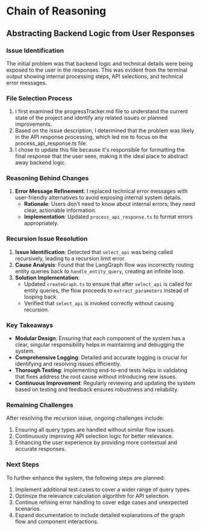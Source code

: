 # Chain of Reasoning

## Abstracting Backend Logic from User Responses

### Issue Identification
The initial problem was that backend logic and technical details were being exposed to the user in the responses. This was evident from the terminal output showing internal processing steps, API selections, and technical error messages.

### File Selection Process
1. I first examined the progressTracker.md file to understand the current state of the project and identify any related issues or planned improvements.
2. Based on the issue description, I determined that the problem was likely in the API response processing, which led me to focus on the process_api_response.ts file.
3. I chose to update this file because it's responsible for formatting the final response that the user sees, making it the ideal place to abstract away backend logic.

### Reasoning Behind Changes
1. **Error Message Refinement**: I replaced technical error messages with user-friendly alternatives to avoid exposing internal system details.
   - **Rationale**: Users don't need to know about internal errors; they need clear, actionable information.
   - **Implementation**: Updated `process_api_response.ts` to format errors appropriately.

### Recursion Issue Resolution
1. **Issue Identification**: Detected that `select_api` was being called recursively, leading to a recursion limit error.
2. **Cause Analysis**: Found that the LangGraph flow was incorrectly routing entity queries back to `handle_entity_query`, creating an infinite loop.
3. **Solution Implementation**:
   - Updated `createGraph.ts` to ensure that after `select_api` is called for entity queries, the flow proceeds to `extract_parameters` instead of looping back.
   - Verified that `select_api` is invoked correctly without causing recursion.

### Key Takeaways
- **Modular Design**: Ensuring that each component of the system has a clear, singular responsibility helps in maintaining and debugging the system.
- **Comprehensive Logging**: Detailed and accurate logging is crucial for identifying and resolving issues efficiently.
- **Thorough Testing**: Implementing end-to-end tests helps in validating that fixes address the root cause without introducing new issues.
- **Continuous Improvement**: Regularly reviewing and updating the system based on testing and feedback ensures robustness and reliability.

### Remaining Challenges
After resolving the recursion issue, ongoing challenges include:
1. Ensuring all query types are handled without similar flow issues.
2. Continuously improving API selection logic for better relevance.
3. Enhancing the user experience by providing more contextual and accurate responses.

### Next Steps
To further enhance the system, the following steps are planned:
1. Implement additional test cases to cover a wider range of query types.
2. Optimize the relevance calculation algorithm for API selection.
3. Continue refining error handling to cover edge cases and unexpected scenarios.
4. Expand documentation to include detailed explanations of the graph flow and component interactions.